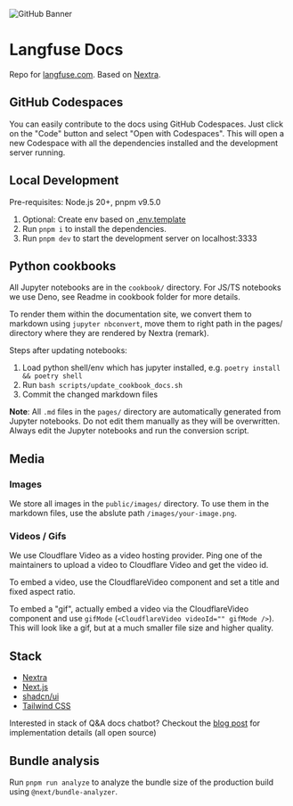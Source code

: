 ![GitHub Banner](https://github.com/langfuse/langfuse-docs/assets/2834609/e403ad73-73fa-43f0-9925-292b05ce58de)

# Langfuse Docs

Repo for [langfuse.com](https://langfuse.com). Based on [Nextra](https://nextra.site/).

## GitHub Codespaces

You can easily contribute to the docs using GitHub Codespaces. Just click on the "Code" button and select "Open with Codespaces". This will open a new Codespace with all the dependencies installed and the development server running.

## Local Development

Pre-requisites: Node.js 20+, pnpm v9.5.0

1. Optional: Create env based on [.env.template](./.env.template)
2. Run `pnpm i` to install the dependencies.
3. Run `pnpm dev` to start the development server on localhost:3333

## Python cookbooks

All Jupyter notebooks are in the `cookbook/` directory. For JS/TS notebooks we use Deno, see Readme in cookbook folder for more details.

To render them within the documentation site, we convert them to markdown using `jupyter nbconvert`, move them to right path in the pages/ directory where they are rendered by Nextra (remark).

Steps after updating notebooks:

1. Load python shell/env which has jupyter installed, e.g. `poetry install && poetry shell`
2. Run `bash scripts/update_cookbook_docs.sh`
3. Commit the changed markdown files

**Note**: All `.md` files in the `pages/` directory are automatically generated from Jupyter notebooks. Do not edit them manually as they will be overwritten. Always edit the Jupyter notebooks and run the conversion script.

## Media

### Images

We store all images in the `public/images/` directory. To use them in the markdown files, use the abslute path `/images/your-image.png`.

### Videos / Gifs

We use Cloudflare Video as a video hosting provider. Ping one of the maintainers to upload a video to Cloudflare Video and get the video id.

To embed a video, use the CloudflareVideo component and set a title and fixed aspect ratio.

To embed a "gif", actually embed a video via the CloudflareVideo component and use `gifMode` (`<CloudflareVideo videoId="" gifMode />`). This will look like a gif, but at a much smaller file size and higher quality.

## Stack

- [Nextra](https://nextra.site/)
- [Next.js](https://nextjs.org/)
- [shadcn/ui](https://ui.shadcn.com)
- [Tailwind CSS](https://tailwindcss.com/)

Interested in stack of Q&A docs chatbot? Checkout the [blog post](https://langfuse.com/blog/qa-chatbot-for-langfuse-docs) for implementation details (all open source)

## Bundle analysis

Run `pnpm run analyze` to analyze the bundle size of the production build using `@next/bundle-analyzer`.
